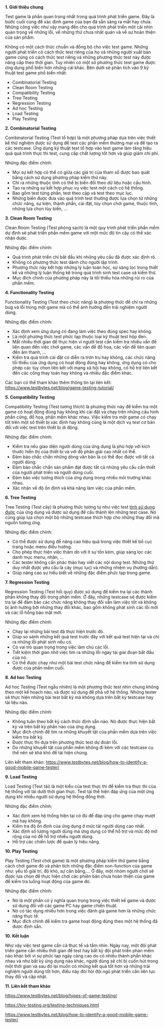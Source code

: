**1. Giới thiệu chung**

Test game là phần quan trọng nhất trong quá trình phát triển game. Đây là bước cuối cùng để xác định game của bạn đã sẵn sàng ra mắt hay chưa. Những công việc như vậy mang đến cho quá trình phát triển một cái nhìn quan trọng về những lỗi, về những thứ chưa nhất quán và về sự hoàn thiện của sản phẩm. 

Không có một cách thức chuẩn và đồng bộ cho việc test game. Những người phát triển có cách thức test riêng của họ và những người xuất bản game cũng có cách thức test riêng và những phương thức test này được nâng cấp theo thời gian. Tuy nhiên có một số phương thức test game được ứng dụng phổ biến hơn những cái khác. Bên dưới sẽ phân tích vào 9 kỹ thuật test game phổ biến nhất:

* Combinatorial Testing 
* Clean Room Testing
* Compatibility Testing
* Tree Testing
* Regression Testing
* Ad hoc Testing
* Load Testing
* Play Testing

**2. Combinatorial Testing**

Combinatorial Testing (Test tổ hợp) là một phương pháp dựa trên việc thiết kế thử nghiệm được sử dụng để test các phần mềm thương mại và để tạo ra các testcase. Ứng dụng kỹ thuật test tổ hợp vào test game làm tăng hiệu quả quá trình thực thi test, cung cấp chất lượng tốt hơn và giúp giảm chi phí.

Những đặc điểm chính:

* Mọi sự kết hợp có thể có giữa các giá trị của tham số được bao quát bằng cách sử dụng phương pháp kiểm thử này.
* Chỉ ra những thuộc tính có thể bị biến đổi theo dữ liệu hoặc cấu hình.
* Tạo ra những sự kết hợp phục vụ việc test một cách có hệ thống.
* Bao gồm test từng phần, test theo cặp và test theo mục lục.
* Những biến được đưa vào quá trình test thường được lựa chọn từ những chức năng, sự kiện, thành phần, cài đặt, tùy chọn chơi game, thuộc tính, những lựa chọn tùy biến, …

**3. Clean Room Testing**

Clean Room Testing (Test phòng sạch) là một quy trình phát triển phần mềm dự định sẽ phát triển phần mềm game với một mức độ tin cậy có thể xác nhận được.

Những đặc điểm chính:
* Quá trình phát triển chỉ bắt đầu khi những yêu cầu đã được xác định rõ.
* Không có phương thức test dành cho người lập trình.
* Phương thức này kết hợp những lý luận toán học, sự sàng lọc trong thiết kế và những lý luận thống kê trong quá trình sinh test case và kiểm thử.
* Mục đích chính của phương pháp này là tối thiểu hóa những rủi ro của phần mềm.

**4. Functionality Testing**

Functionality Testing (Test theo chức năng) là phương thức để chỉ ra những bug và lỗi trong một game mà có thể ảnh hưởng đến trải nghiệm người dùng.

Những đặc điểm chính:
* Xác định xem ứng dụng có đang làm việc theo đúng spec hay không.
* Là một phương thức test phức tạp thuộc loại kỹ thuật test hộp đen.
* Mất nhiều thời gian để thực hiện vì người test cần kiểm tra nhiều vấn đề liên quan đến việc chơi game, các vấn đề đồ họa, các vấn đề liên quan đến âm thanh, …
* Kiểm tra quá trình cài đặt có diễn ra trơn tru hay không, các chức năng tối thiểu của ứng dụng có hoạt động đúng hay không, ứng dụng có cho phép các tùy chọn liên kết với mạng xã hội hay không, có hỗ trợ liên kết đến các cổng thay toán hay không và nhiều đặc điểm khác.

Các bạn có thể tham khảo thêm thông tin tại liên kết: https://www.testbytes.net/blog/game-testing-tutorial/

**5. Compatibility Testing**

Compatibility Testing (Test tương thích) là phương thức này để kiểm tra một game có hoạt động đúng hay không khi cài đặt và chạy trên những cấu hình phần cứng, đồ họa, phần mềm khác nhau. Việc kiểm tra một game có chạy tốt trên một số thiết bị xác định hay không cũng là một dịch vụ test cơ bản đối với việc test trên thiết bị di động.

Những đặc điểm chính:
* Kiểm tra nếu giao diện người dùng của ứng dụng là phù hợp với kích thước hiển thị của thiết bị và với độ phân giải cao nhất có thể.
* Đảm bảo chắc chắn những dòng văn bản là có thể đọc được với tất cả người dùng.
* Đảm bảo chắc chắn sản phẩm đạt được tất cả những yêu cầu cần thiết của người phát triển và người dùng cuối.
* Đảm bảo việc tương thích của ứng dụng trong nhiều môi trường khác nhau.
* Xác nhận về độ ổn định và khả năng làm việc của phần mềm.

**6. Tree Testing**

Tree Testing (Test cây) là phương thức tương tự như việc test [tính sử dụng được](https://www.testbytes.net/blog/5-top-elements-website-usability-testing-infographic/) của ứng dụng và được sử dụng để cấu thành lên những test case. Nó cũng giúp lựa chọn một bộ những testcase thích hợp cho những thay đổi mã nguồn tương ứng.

Những đặc điểm chính:
* Có thể được sử dụng để nâng cao hiệu quả trong việc thiết kế bố cục trang hoặc menu điều hướng.
* Cho phép thực hiện việc thăm dò với ít sự tốn kém, giúp sàng lọc các danh mục menu, nhãn, …
* Các tester không cần phác thảo hay viết các nội dung test. Những thứ duy nhất được yêu cầu là cây (mục lục) và những nhiệm vụ (hướng dẫn).
* Giúp nâng cao sự hiểu biết về những đặc điểm phức tạp trong game.

**7. Regression Testing**

Regression Testing (Test hồi quy) được sử dụng để kiểm tra lại các thành phần không thay đổi trong phần mềm. Ở đây, những testcase sẽ được kiểm tra lại để đảm bảo các chức năng không thay đổi vẫn làm việc tốt và không bị ảnh hưởng bởi những thay đổi khác, bao gồm không phát sinh các lỗi mới và các lỗ hổng bảo mật mới.

Những đặc điểm chính:
* Chạy lại những bài test đã thực hiện trước đó.
* Giúp so sánh những kết quả test trước đây với kết quả test hiện tại và chỉ ra những lỗi phát sinh nếu có.
* Có vai trò quan trọng trong việc làm chủ các lỗi.
* Tiết kiệm thời gian nhờ việc tìm ra những lỗi ngay tại giai đoạn bắt đầu của nó.
* Có thể được chạy như một bài test chức năng để kiểm tra tính sử dụng được của phần mềm cuối.

**8. Ad hoc Testing**

Ad hoc Testing (Test ngẫu nhiên) là một phương thức test nhìn chung không theo một kế hoạch nào, và được sử dụng để phá vỡ hệ thống. Những tester sẽ thực hiện những bài test bất kỳ mà không dựa trên bất kỳ testcase hay tài liệu nào.

Những đặc điểm chính:
* Không tuân theo bất kỳ cách thức định sẵn nào. Nó được thực hiện bất kỳ và trên bất kỳ phần nào của ứng dụng.
* Mục đích chính để tìm ra những khuyết tật của phần mềm dựa trên việc kiểm tra bất kỳ.
* Được thực thi dựa trên phương thức test dự đoán lỗi.
* Do những khuyết tật của phần mềm không đi kèm với các testcase cụ thể nên sẽ khá khó để tái hiện chúng.

Liên kết tham khảo: https://www.testbytes.net/blog/how-to-identify-a-good-mobile-game-tester/

**9. Load Testing**

Load Testing (Test tải) là một kiểu của test thực thi để kiểm tra thực thi của hệ thống với tải dưới thời gian thực. Test tải thể hiện đáp ứng của một ứng dụng khi nhiều người sử dụng hệ thống đồng thời.

Những đặc điểm chính:
* Xác định xem hệ thống hiện tại có đủ để đáp ứng cho game chạy mượt mà hay không.
* Kiểm tra độ ổn định của ứng dụng ở mức tải người dùng cao nhất.
* Xác định số lượng người dùng mà ứng dụng có thể hỗ trợ và mức độ mở rộng của nó để hỗ trợ nhiều người dùng.
* Hỗ trợ các chiến lược để quản lý hiệu năng.

**10. Play Testing**

Play Testing (Test chơi game) là một phương pháp kiểm thử game bằng cách chơi game đó và phân tích những đặc điểm non-function của game như: yếu tố giải trí, độ khó, sự cân bằng,... Ở đây, một nhóm người chơi sẽ được lựa chọn để thực hiện chơi các phiên bản chưa hoàn thiện của game để kiểm tra luồng hoạt động của game đó.

Những đặc điểm chính:
* Nó là một phần có ý nghĩa quan trọng trong việc thiết kế game và được sử dụng đối với các game PC hay game chiến thuật.
* Nó có tác dụng nhiều hơn trong việc đánh giá game hơn là những chức năng thực tế.
* Mục đích chính để kiểm tra game hoạt động đúng theo một hệ thống đã được định sẵn.

**10. Kết luận**

Như vậy việc test game cần cả thực tế và tầm nhìn. Ngày nay, một đội phát triển game cần nhiều thời gian để test hay bất kỳ đội phát triển phàn mềm nào khác bởi vì sự phức tạp ngày càng cao do có nhiều thành phần khác nhau và như bất kỳ ứng dụng nào khác, người dùng sẽ chỉ bị cuốn hút trong một thời gian và sau đó lại muốn có những kết quả tốt hơn và những trải nghiệm người dùng tốt hơn, điều này đòi hỏi đội ngũ phát triển cần liên tục thay đổi và cập nhật.

**11. Liên kết tham khảo**

https://www.testbytes.net/blog/types-of-game-testing/

https://toy-testing.org/testing-techniques.html

https://www.testbytes.net/blog/how-to-identify-a-good-mobile-game-tester/